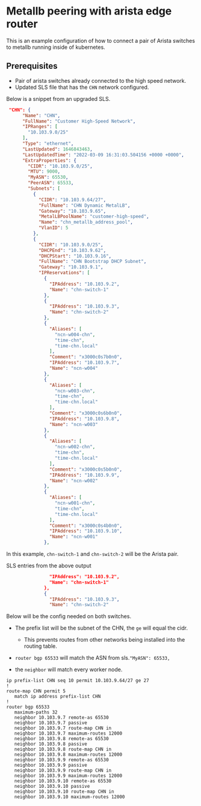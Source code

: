 # Metallb peering with arista edge router

This is an example configuration of how to connect a pair of Arista switches to metallb running inside of kubernetes.

## Prerequisites

- Pair of arista switches already connected to the high speed network.
- Updated SLS file that has the `CHN` network configured.

Below is a snippet from an upgraded SLS.

```json
 "CHN": {
      "Name": "CHN",
      "FullName": "Customer High-Speed Network",
      "IPRanges": [
        "10.103.9.0/25"
      ],
      "Type": "ethernet",
      "LastUpdated": 1646843463,
      "LastUpdatedTime": "2022-03-09 16:31:03.504156 +0000 +0000",
      "ExtraProperties": {
        "CIDR": "10.103.9.0/25",
        "MTU": 9000,
        "MyASN": 65530,
        "PeerASN": 65533,
        "Subnets": [
          {
            "CIDR": "10.103.9.64/27",
            "FullName": "CHN Dynamic MetalLB",
            "Gateway": "10.103.9.65",
            "MetalLBPoolName": "customer-high-speed",
            "Name": "chn_metallb_address_pool",
            "VlanID": 5
          },
          {
            "CIDR": "10.103.9.0/25",
            "DHCPEnd": "10.103.9.62",
            "DHCPStart": "10.103.9.16",
            "FullName": "CHN Bootstrap DHCP Subnet",
            "Gateway": "10.103.9.1",
            "IPReservations": [
              {
                "IPAddress": "10.103.9.2",
                "Name": "chn-switch-1"
              },
              {
                "IPAddress": "10.103.9.3",
                "Name": "chn-switch-2"
              },
              {
                "Aliases": [
                  "ncn-w004-chn",
                  "time-chn",
                  "time-chn.local"
                ],
                "Comment": "x3000c0s7b0n0",
                "IPAddress": "10.103.9.7",
                "Name": "ncn-w004"
              },
              {
                "Aliases": [
                  "ncn-w003-chn",
                  "time-chn",
                  "time-chn.local"
                ],
                "Comment": "x3000c0s6b0n0",
                "IPAddress": "10.103.9.8",
                "Name": "ncn-w003"
              },
              {
                "Aliases": [
                  "ncn-w002-chn",
                  "time-chn",
                  "time-chn.local"
                ],
                "Comment": "x3000c0s5b0n0",
                "IPAddress": "10.103.9.9",
                "Name": "ncn-w002"
              },
              {
                "Aliases": [
                  "ncn-w001-chn",
                  "time-chn",
                  "time-chn.local"
                ],
                "Comment": "x3000c0s4b0n0",
                "IPAddress": "10.103.9.10",
                "Name": "ncn-w001"
              },
```

In this example, `chn-switch-1` and `chn-switch-2` will be the Arista pair.

SLS entries from the above output

```json
                "IPAddress": "10.103.9.2",
                "Name": "chn-switch-1"
              },
              {
                "IPAddress": "10.103.9.3",
                "Name": "chn-switch-2"
```

Below will be the config needed on both switches.

- The prefix list will be the subnet of the CHN, the `ge` will equal the cidr.
  - This prevents routes from other networks being installed into the routing table.

- `router bgp 65533` will match the ASN from sls.`"MyASN": 65533,`
- the `neighbor` will match every worker node.

```text
ip prefix-list CHN seq 10 permit 10.103.9.64/27 ge 27
!
route-map CHN permit 5
   match ip address prefix-list CHN
!
router bgp 65533
   maximum-paths 32
   neighbor 10.103.9.7 remote-as 65530
   neighbor 10.103.9.7 passive
   neighbor 10.103.9.7 route-map CHN in
   neighbor 10.103.9.7 maximum-routes 12000
   neighbor 10.103.9.8 remote-as 65530
   neighbor 10.103.9.8 passive
   neighbor 10.103.9.8 route-map CHN in
   neighbor 10.103.9.8 maximum-routes 12000
   neighbor 10.103.9.9 remote-as 65530
   neighbor 10.103.9.9 passive
   neighbor 10.103.9.9 route-map CHN in
   neighbor 10.103.9.9 maximum-routes 12000
   neighbor 10.103.9.10 remote-as 65530
   neighbor 10.103.9.10 passive
   neighbor 10.103.9.10 route-map CHN in
   neighbor 10.103.9.10 maximum-routes 12000
```